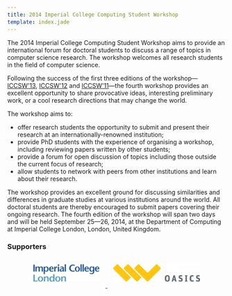 ```yaml
---
title: 2014 Imperial College Computing Student Workshop
template: index.jade
---
```

The 2014 Imperial College Computing Student Workshop aims to provide an
international forum for doctoral students to discuss a range of topics
in computer science research. The workshop welcomes all
research students in the field of computer science. 

Following the success of the first three editions of the
workshop&mdash;[ICCSW'13](http://iccsw.doc.ic.ac.uk/2013),
[ICCSW'12](http://iccsw.doc.ic.ac.uk/2012) and
[ICCSW'11](http://iccsw.doc.ic.ac.uk/2011)&mdash;the fourth workshop
provides an excellent opportunity to share provocative ideas,
interesting preliminary work, or a cool research directions that may
change the world. 

The workshop aims to: 

* offer research students the opportunity to submit and present their
  research at an internationally-renowned institution; 
* provide PhD students with the experience of organising a workshop,
  including reviewing papers written by other students; 
* provide a forum for open discussion of topics including those outside
  the current focus of research; 
* allow students to network with peers from other institutions and learn
  about their research. 

The workshop provides an excellent ground for discussing similarities
and differences in graduate studies at various institutions around the
world. All doctoral students are thereby encouraged to submit papers
covering their ongoing research. The fourth edition of the workshop will
span two days and will be held September 25—26, 2014, at the Department
of Computing at Imperial College London, London, United Kingdom.

### Supporters
<div class="row" style="text-align: center;">
<a href="http://www.imperial.ac.uk/">
  <img src="img/icl.png" style="height: 40px; margin:
1em;" alt="Imperial College London"/>
</a>
<a href="http://www.dagstuhl.de/en/publications/oasics">
  <img src="img/oasics.png"  style="height: 40px;
margin: 1em;" alt="OASIcs"/>
</a>
</div>
